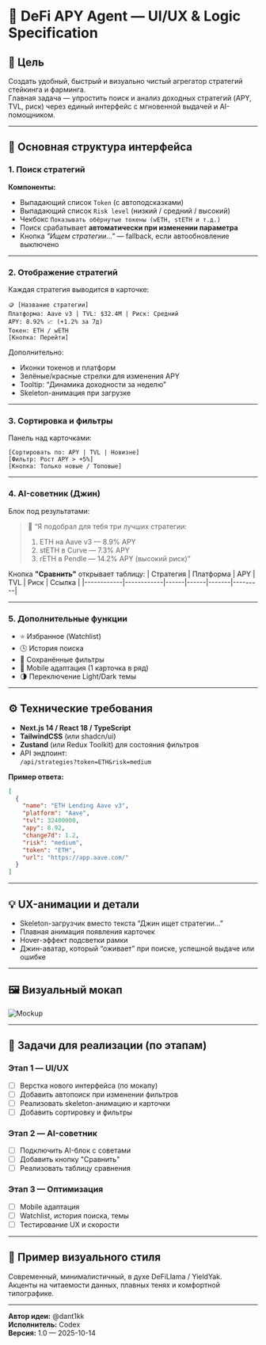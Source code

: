# 🧩 DeFi APY Agent — UI/UX & Logic Specification

## 🎯 Цель
Создать удобный, быстрый и визуально чистый агрегатор стратегий стейкинга и фарминга.  
Главная задача — упростить поиск и анализ доходных стратегий (APY, TVL, риск) через единый интерфейс с мгновенной выдачей и AI-помощником.

---

## 🧱 Основная структура интерфейса

### 1. Поиск стратегий
**Компоненты:**
- Выпадающий список `Token` (с автоподсказками)
- Выпадающий список `Risk level` (низкий / средний / высокий)
- Чекбокс `Показывать обёрнутые токены (wETH, stETH и т.д.)`
- Поиск срабатывает **автоматически при изменении параметра**
- Кнопка *"Ищем стратегии..."* — fallback, если автообновление выключено

---

### 2. Отображение стратегий
Каждая стратегия выводится в карточке:

```
🪙 [Название стратегии]
Платформа: Aave v3 | TVL: $32.4M | Риск: Средний
APY: 8.92% 📈 (+1.2% за 7д)
Токен: ETH / wETH
[Кнопка: Перейти]
```

Дополнительно:
- Иконки токенов и платформ
- Зелёные/красные стрелки для изменения APY
- Tooltip: “Динамика доходности за неделю”
- Skeleton-анимация при загрузке

---

### 3. Сортировка и фильтры
Панель над карточками:
```
[Сортировать по: APY | TVL | Новизне]
[Фильтр: Рост APY > +5%]
[Кнопка: Только новые / Топовые]
```

---

### 4. AI-советник (Джин)
Блок под результатами:
> 🧞 “Я подобрал для тебя три лучших стратегии:  
> 1. ETH на Aave v3 — 8.9% APY  
> 2. stETH в Curve — 7.3% APY  
> 3. rETH в Pendle — 14.2% APY (высокий риск)”

Кнопка **"Сравнить"** открывает таблицу:
| Стратегия | Платформа | APY | TVL | Риск | Ссылка |
|------------|------------|------|------|-------|---------|

---

### 5. Дополнительные функции
- ⭐ Избранное (Watchlist)
- 🕓 История поиска
- 💾 Сохранённые фильтры
- 📱 Mobile адаптация (1 карточка в ряд)
- 🌗 Переключение Light/Dark темы

---

## ⚙️ Технические требования
- **Next.js 14 / React 18 / TypeScript**
- **TailwindCSS** (или shadcn/ui)
- **Zustand** (или Redux Toolkit) для состояния фильтров
- API эндпоинт:  
  `/api/strategies?token=ETH&risk=medium`
  
**Пример ответа:**
```json
[
  {
    "name": "ETH Lending Aave v3",
    "platform": "Aave",
    "tvl": 32400000,
    "apy": 8.92,
    "change7d": 1.2,
    "risk": "medium",
    "token": "ETH",
    "url": "https://app.aave.com/"
  }
]
```

---

## 💡 UX-анимации и детали
- Skeleton-загрузчик вместо текста “Джин ищет стратегии…”
- Плавная анимация появления карточек
- Hover-эффект подсветки рамки
- Джин-аватар, который “оживает” при поиске, успешной выдаче или ошибке

---

## 🖼️ Визуальный мокап
![Mockup](./A_digital_screenshot_of_a_user_interface_for_DeFi.png)

---

## 📌 Задачи для реализации (по этапам)

### Этап 1 — UI/UX
- [ ] Верстка нового интерфейса (по мокапу)
- [ ] Добавить автопоиск при изменении фильтров
- [ ] Реализовать skeleton-анимацию и карточки
- [ ] Добавить сортировку и фильтры

### Этап 2 — AI-советник
- [ ] Подключить AI-блок с советами
- [ ] Добавить кнопку "Сравнить"
- [ ] Реализовать таблицу сравнения

### Этап 3 — Оптимизация
- [ ] Mobile адаптация
- [ ] Watchlist, история поиска, темы
- [ ] Тестирование UX и скорости

---

## 🔗 Пример визуального стиля
Современный, минималистичный, в духе DeFiLlama / YieldYak.  
Акценты на читаемости данных, плавных тенях и комфортной типографике.

---

**Автор идеи:** @dant1kk  
**Исполнитель:** Codex  
**Версия:** 1.0 — 2025-10-14
